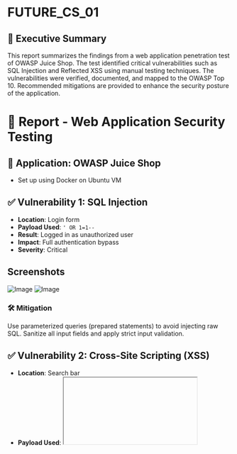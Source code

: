 # FUTURE_CS_01
## 📄 Executive Summary

This report summarizes the findings from a web application penetration test of OWASP Juice Shop. The test identified critical vulnerabilities such as SQL Injection and Reflected XSS using manual testing techniques. The vulnerabilities were verified, documented, and mapped to the OWASP Top 10. Recommended mitigations are provided to enhance the security posture of the application.

# 🔐 Report - Web Application Security Testing

## 🧪 Application: OWASP Juice Shop
- Set up using Docker on Ubuntu VM

## ✅ Vulnerability 1: SQL Injection

- **Location**: Login form
- **Payload Used**: `' OR 1=1--`
- **Result**: Logged in as unauthorized user
- **Impact**: Full authentication bypass
- **Severity**: Critical

## Screenshots
![Image](https://github.com/user-attachments/assets/02a9e058-e391-4628-a61c-0e36bc09341d)
![Image](https://github.com/user-attachments/assets/287b7f59-dd69-4582-bbec-e3a361bd2d06)

### 🛠️ Mitigation
Use parameterized queries (prepared statements) to avoid injecting raw SQL. Sanitize all input fields and apply strict input validation.

## ✅ Vulnerability 2: Cross-Site Scripting (XSS)

- **Location**: Search bar
- **Payload Used**: <iframe src="javascript:alert('xss')">
- **Result**: Payload executed immediately upon search

-**Impact**: Could allow malicious actors to craft harmful URLs and steal session data
- **Type**: Reflected XSS
- **Severity**: High

## Screenshot

![Image](https://github.com/user-attachments/assets/a4b1b4bb-0d49-423f-ba59-f69adef3ad44)

8d9e-7cd9a7aa08fa)

### 🛠️ Mitigation
Sanitize and encode user inputs before reflecting them into the DOM. Use frameworks or libraries that auto-handle XSS (e.g., React, Angular).

## ✅ Vulnerability 3: Hidden Functionality Exposure (Score Board)

- **Location**: `/#/score-board`
- **Discovery**: Manually accessed hidden route
- **Result**: Gained access to full list of challenges
- **Impact**: Information Disclosure
- **Severity**: Low
- **Notes**: This confirms presence of hidden functionality that may guide attackers to targets.

## Screenshot
![Image](https://github.com/user-attachments/assets/d9ea1812-c717-4050-8d9e-7cd9a7aa08fa)

### 🛠️ Mitigation
Disable access to non-public routes using proper role-based access control. Avoid exposing internal paths or debug pages in production.

---

## ✅ Vulnerability 4: Admin Login Challenge Triggered

- **Description**: Without valid credentials, admin login challenge was marked as complete (2-star difficulty)
- **Impact**: Indicates insecure authentication logic
- **Severity**: High
- **Status**: Triggered automatically after SQLi exploit
  
## Screenshot
![Image](https://github.com/user-attachments/assets/8003c045-4423-472b-8087-c2d57945b5d7)

### 🛠️ Mitigation
Harden authentication logic and avoid exposing insecure challenge logic. Validate credentials server-side and use secure session handling.

---

## 🧠 Learning Outcomes

- Understood **OWASP Top 10** risks in a live test environment
- Practiced SQL Injection and Reflected XSS attacks
- Navigated hidden routes and debugged Docker network issues
- Strengthened Linux command-line and Docker skills

---

## 🧩 OWASP Top 10 Mapping

| Vulnerability | OWASP Category |
|---------------|----------------|
| SQL Injection | A03:2021 - Injection |
| XSS           | A07:2021 - Cross-Site Scripting |
| Hidden Routes | A05:2021 - Security Misconfiguration |
| Insecure Auth | A01:2021 - Broken Access Control |


